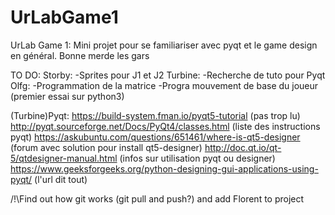 # UrLabGame1
UrLab Game 1: Mini projet pour se familiariser avec pyqt et le game design en général. Bonne merde les gars

TO DO:
  Storby:
    -Sprites pour J1 et J2
  Turbine:
    -Recherche de tuto pour Pyqt
  Olfg:
    -Programmation de la matrice
    -Progra mouvement de base du joueur (premier essai sur python3)



(Turbine)Pyqt:
	https://build-system.fman.io/pyqt5-tutorial
		(pas trop lu)
	http://pyqt.sourceforge.net/Docs/PyQt4/classes.html
		(liste des instructions pyqt)
	https://askubuntu.com/questions/651461/where-is-qt5-designer
		(forum avec solution pour install qt5-designer)
	http://doc.qt.io/qt-5/qtdesigner-manual.html
		(infos sur utilisation pyqt ou designer)
	https://www.geeksforgeeks.org/python-designing-gui-applications-using-pyqt/
		(l'url dit tout)

/!\Find out how git works (git pull and push?) and add Florent to project
